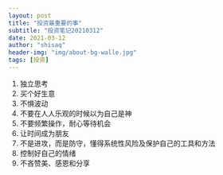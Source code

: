 ```yaml
---
layout: post
title: "投资最重要的事"
subtitle: "投资笔记20210312"
date: 2021-03-12
author: "shisaq"
header-img: "img/about-bg-walle.jpg"
tags: [投资]
---
```


1. 独立思考
2. 买个好生意
3. 不惧波动
4. 不要在人人乐观的时候以为自己是神
5. 不要频繁操作，耐心等待机会
6. 让时间成为朋友
7. 不是进攻，而是防守，懂得系统性风险及保护自己的工具和方法
8. 控制好自己的情绪
9. 不吝赞美、感恩和分享
